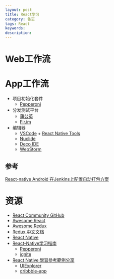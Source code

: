 ```yaml
---
layout: post
title: React学习
category: 备忘
tags: React
keywords: 
description: 
---
```



# Web工作流


# App工作流
* 项目初始化套件
	+ [Pepperoni](https://github.com/futurice/pepperoni-app-kit)
* 分发测试平台
	+ [蒲公英](https://www.pgyer.com/)
	+ [Fir.im](http://fir.im/)
* 编辑器
	+ [VSCode](https://code.visualstudio.com) + [React Native Tools](https://github.com/Microsoft/vscode-react-native)
	+ [Nuclide](https://nuclide.io)
	+ [Deco IDE](https://www.decosoftware.com/)
	+ [WebStorm](https://www.jetbrains.com/webstorm/)


## 参考
[React-native Android 在Jenkins上配置自动打包方案](http://blog.csdn.net/mobilexu/article/details/50084115)

# 资源
* [React Community GitHub](https://github.com/reactjs)
* [Awesome React](https://github.com/enaqx/awesome-react)
* [Awesome Redux](https://github.com/xgrommx/awesome-redux)
* [Redux 中文文档](http://cn.redux.js.org/docs/Glossary.html)
* [React Native](https://github.com/facebook/react-native)
* [React-Native学习指南](https://github.com/reactnativecn/react-native-guide)
	+ [Pepperoni](https://github.com/futurice/pepperoni-app-kit)
	+ [ignite](https://github.com/infinitered/ignite)
* [React Native 學習參考範例分享](http://trunk-studio.com/blog/react-native-resource/)
	+ [UIExplorer](https://github.com/facebook/react-native/tree/master/Examples/UIExplorer)
	+ [dribbble-app](https://github.com/catalinmiron/react-native-dribbble-app)


